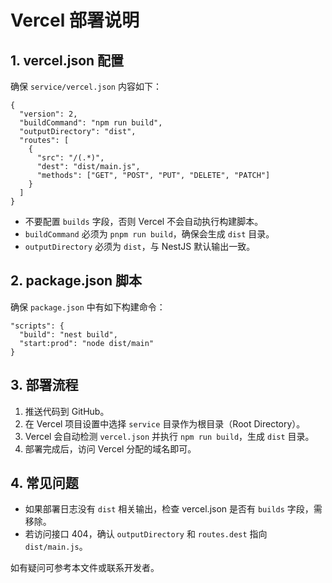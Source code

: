 # Vercel 部署说明

## 1. vercel.json 配置

确保 `service/vercel.json` 内容如下：

```
{
  "version": 2,
  "buildCommand": "npm run build",
  "outputDirectory": "dist",
  "routes": [
    {
      "src": "/(.*)",
      "dest": "dist/main.js",
      "methods": ["GET", "POST", "PUT", "DELETE", "PATCH"]
    }
  ]
}
```

- 不要配置 `builds` 字段，否则 Vercel 不会自动执行构建脚本。
- `buildCommand` 必须为 `pnpm run build`，确保会生成 `dist` 目录。
- `outputDirectory` 必须为 `dist`，与 NestJS 默认输出一致。

## 2. package.json 脚本

确保 `package.json` 中有如下构建命令：

```
"scripts": {
  "build": "nest build",
  "start:prod": "node dist/main"
}
```

## 3. 部署流程

1. 推送代码到 GitHub。
2. 在 Vercel 项目设置中选择 `service` 目录作为根目录（Root Directory）。
3. Vercel 会自动检测 `vercel.json` 并执行 `npm run build`，生成 `dist` 目录。
4. 部署完成后，访问 Vercel 分配的域名即可。

## 4. 常见问题

- 如果部署日志没有 `dist` 相关输出，检查 vercel.json 是否有 `builds` 字段，需移除。
- 若访问接口 404，确认 `outputDirectory` 和 `routes.dest` 指向 `dist/main.js`。

如有疑问可参考本文件或联系开发者。